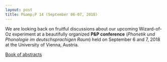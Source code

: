 ```yaml
---
layout: post
title: P&amp;P 14 (September 06-07, 2018)
---
```


We are looking back on fruitful discussions about our upcoming Wizard-of-Oz experiment at a beautifully organized 
<strong>P&amp;P conference</strong> (<em>Phonetik und Phonologie im deutschsprachigen Raum</em>) held on September 6 and 7, 2018
at the University of Vienna, Austria. 

<a href="https://pundp2018.univie.ac.at/fileadmin/user_upload/k_pundp2018/Book_of_Abstracts_P_P14.pdf" 
target="_blank" rel="noopener">Book of abstracts</a>
